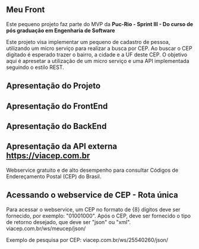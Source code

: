 ## Meu Front
Este pequeno projeto faz parte do MVP da  **Puc-Rio - Sprint III  - Do curso de pós graduação em Engenharia de Software** 

Este projeto visa implementar um pequeno de cadastro de pessoa, utilizando um micro serviço para realizar a busca por CEP. Ao buscar o CEP digitado é esperado trazer o bairro, a cidade e a UF deste CEP. O objetivo aqui é apresetar a utilização de um micro serviço e uma API implementada seguindo o estilo REST.

## Apresentação do Projeto


## Apresentação do FrontEnd


## Apresentação do BackEnd


## Apresentação da API externa https://viacep.com.br
Webservice gratuito e de alto desempenho para consultar Códigos de Endereçamento Postal (CEP) do Brasil.

## Acessando o webservice de CEP - Rota única
Para acessar o webservice, um CEP no formato de {8} dígitos deve ser fornecido, por exemplo: "01001000".
Após o CEP, deve ser fornecido o tipo de retorno desejado, que deve ser "json" ou "xml".
  viacep.com.br/ws/meucep/json/

Exemplo de pesquisa por CEP:
  viacep.com.br/ws/25540260/json/
